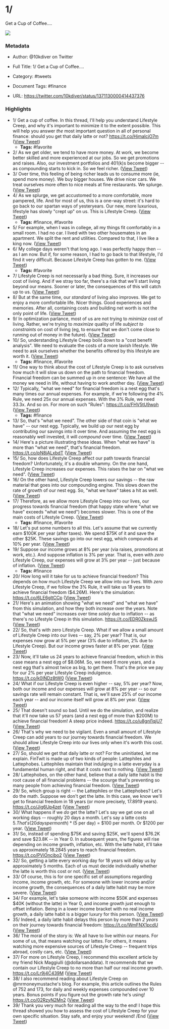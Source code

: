 # 1/
Get a Cup of Coffee....

![](https://pbs.twimg.com/profile_images/1248079061043183616/RUaZCHOi.jpg)

### Metadata

- Author: @10kdiver on Twitter
- Full Title: 1/
Get a Cup of Coffee....
- Category: #tweets

- Document Tags: #finance  
- URL: https://twitter.com/10kdiver/status/1371130000414437376

### Highlights

- 1/
  Get a cup of coffee.
  In this thread, I'll help you understand Lifestyle Creep, and why it's important to minimize it to the extent possible.
  This will help you answer *the* most important question in all of personal finance: should you get that daily latte or not? https://t.co/HjmaIcjO7m ([View Tweet](https://twitter.com/10kdiver/status/1371130000414437376))
    - **Tags:** #favorite
- 2/
  As we get older, we tend to have more money.
  At work, we become better skilled and more experienced at our jobs. So we get promotions and raises.
  Also, our investment portfolios and 401(k)s become bigger -- as compounding starts to kick in.
  So we feel richer. ([View Tweet](https://twitter.com/10kdiver/status/1371130002477961218))
- 3/
  Over time, this feeling of being richer leads us to consume more (ie, spend more money).
  We buy bigger houses. We drive nicer cars. We treat ourselves more often to nice meals at fine restaurants.
  We splurge. ([View Tweet](https://twitter.com/10kdiver/status/1371130003937665024))
- 4/
  As we splurge, we get accustomed to a more comfortable, more pampered, life.
  And for most of us, this is a one-way street: it's hard to go back to our spartan ways of yesteryears.
  Our new, more luxurious, lifestyle has slowly "crept up" on us.
  This is Lifestyle Creep. ([View Tweet](https://twitter.com/10kdiver/status/1371130005678288897))
    - **Tags:** #finance, #favorite
- 5/
  For example, when I was in college, all my things fit comfortably in a small room. I had no car. I lived with two other housemates in an apartment. We split the rent and utilities.
  Compared to that, I live like a king now. ([View Tweet](https://twitter.com/10kdiver/status/1371130007100092417))
- 6/
  My college days weren't that long ago.
  I was perfectly happy then -- as I am now.
  But if, for some reason, I had to go back to that lifestyle, I'd find it very difficult.
  Because Lifestyle Creep has gotten to me. ([View Tweet](https://twitter.com/10kdiver/status/1371130008375160835))
    - **Tags:** #favorite
- 7/
  Lifestyle Creep is not necessarily a bad thing.
  Sure, it increases our cost of living.
  And if we stray too far, there's a risk that we'll start living beyond our means. Sooner or later, the consequences of this will catch up to us. ([View Tweet](https://twitter.com/10kdiver/status/1371130009662812168))
- 8/
  But at the same time, our *standard* of living also improves.
  We get to enjoy a more comfortable life. Nicer things. Good experiences and memories.
  After all, containing costs and building net worth is not the only point of life. ([View Tweet](https://twitter.com/10kdiver/status/1371130011055312903))
- 9/
  In optimization parlance, most of us are not trying to *minimize* cost of living.
  Rather, we're trying to *maximize* quality of life *subject to constraints* on cost of living (eg, to ensure that we don't come close to running out of money in the future). ([View Tweet](https://twitter.com/10kdiver/status/1371130012376592385))
- 10/
  So, understanding Lifestyle Creep boils down to a "cost benefit analysis".
  We need to evaluate the costs of a more lavish lifestyle.
  We need to ask ourselves whether the benefits offered by this lifestyle are worth it. ([View Tweet](https://twitter.com/10kdiver/status/1371130013743935490))
    - **Tags:** #finance, #favorite
- 11/
  One way to think about the cost of Lifestyle Creep is to ask ourselves how much it will slow us down on the path to financial freedom.
  Financial freedom can be summed up in one sentence:
  We have all the money we need in life, without having to work another day. ([View Tweet](https://twitter.com/10kdiver/status/1371130015010619394))
- 12/
  Typically, "what we need" for financial freedom is a nest egg that's many times our annual expenses.
  For example, if we're following the 4% Rule, we need 25x our annual expenses.
  With the 3% Rule, we need 33.3x. And so on.
  For more on such "Rules": https://t.co/FHV5tU9wph ([View Tweet](https://twitter.com/10kdiver/status/1371130016348573698))
    - **Tags:** #finance
- 13/
  So, that's "what we need".
  The other side of that coin is "what we have" -- our nest egg.
  Typically, we build up our nest egg by contributing our savings into it over time.
  And assuming the nest egg is reasonably well invested, it will *compound* over time. ([View Tweet](https://twitter.com/10kdiver/status/1371130017900466178))
- 14/
  Here's a picture illustrating these ideas.
  When "what we have" is more than "what we need", that's financial freedom. https://t.co/pN8jALxbdT ([View Tweet](https://twitter.com/10kdiver/status/1371130021956395010))
- 15/
  So, how does Lifestyle Creep affect our path towards financial freedom?
  Unfortunately, it's a double whammy.
  On the one hand, Lifestyle Creep increases our expenses. This raises the bar on "what we need". ([View Tweet](https://twitter.com/10kdiver/status/1371130024162553857))
- 16/
  On the other hand, Lifestyle Creep lowers our savings -- the raw material that goes into our compounding engine. 
  This slows down the rate of growth of our nest egg.
  So, "what we have" takes a hit as well. ([View Tweet](https://twitter.com/10kdiver/status/1371130025479565318))
- 17/
  Therefore, as we allow more Lifestyle Creep into our lives, our progress towards financial freedom (that happy state where "what we have" exceeds "what we need") becomes slower.
  This is one of the main costs of Lifestyle Creep. ([View Tweet](https://twitter.com/10kdiver/status/1371130026784026627))
    - **Tags:** #finance, #favorite
- 18/
  Let's put some numbers to all this.
  Let's assume that we currently earn $100K per year (after taxes).
  We spend $75K of it and save the other $25K.
  These savings go into our nest egg, which compounds at 10% per year. ([View Tweet](https://twitter.com/10kdiver/status/1371130028113551361))
- 19/
  Suppose our income grows at 8% per year (via raises, promotions at work, etc.).
  And suppose inflation is 3% per year.
  That is, even with *zero* Lifestyle Creep, our expenses will grow at 3% per year -- just because of inflation. ([View Tweet](https://twitter.com/10kdiver/status/1371130029363453953))
    - **Tags:** #finance
- 20/
  How long will it take for us to achieve financial freedom?
  This depends on how much Lifestyle Creep we allow into our lives.
  With *zero* Lifestyle Creep, if we follow the 3% Rule, it will take us 18 years to achieve financial freedom ($4.26M).
  Here's the simulation: https://t.co/6LE6gltCCp ([View Tweet](https://twitter.com/10kdiver/status/1371130033448775680))
- 21/
  Here's an animation showing "what we need" and "what we have" from this simulation, and how they both increase over the years.
  Note that "what we need" increases over time *solely* due to inflation -- as there's no Lifestyle Creep in this simulation. https://t.co/EDR0ZkswJS ([View Tweet](https://twitter.com/10kdiver/status/1371130051278774276))
- 22/
  So, that's with zero Lifestyle Creep.
  What if we allow a small amount of Lifestyle Creep into our lives -- say, 2% per year?
  That is, our expenses now grow at 5% per year (3% due to inflation, 2% due to Lifestyle Creep).
  But our income grows faster at 8% per year. ([View Tweet](https://twitter.com/10kdiver/status/1371130053229039619))
- 23/
  Now, it'll take us 24 years to achieve financial freedom, which in this case means a nest egg of $8.06M.
  So, we need 6 more years, and a nest egg that's almost twice as big, to get there.
  That's the price we pay for our 2% per year Lifestyle Creep indulgence. https://t.co/k0INDz8tW0 ([View Tweet](https://twitter.com/10kdiver/status/1371130069855346688))
- 24/
  What if our Lifestyle Creep is even higher -- say, 5% per year?
  Now, both our income and our expenses will grow at 8% per year -- so our savings rate will remain constant.
  That is, we'll save 25% of our income each year -- and our income itself will grow at 8% per year. ([View Tweet](https://twitter.com/10kdiver/status/1371130071721807876))
- 25/
  That doesn't sound so bad.
  Until we do the simulation, and realize that it'll now take us 57 years (and a nest egg of more than $200M) to achieve financial freedom!
  A steep price indeed. https://t.co/u8gnl1qjU7 ([View Tweet](https://twitter.com/10kdiver/status/1371130088297693184))
- 26/
  That's why we need to be vigilant.
  Even a small amount of Lifestyle Creep can add years to our journey towards financial freedom.
  We should allow Lifestyle Creep into our lives only when it's worth this cost. ([View Tweet](https://twitter.com/10kdiver/status/1371131324975620102))
- 27/
  So, should we get that daily latte or not?
  For the uninitiated, let me explain.
  FinTwit is made up of two kinds of people: Lattephiles and Lattephobes.
  Lattephiles maintain that indulging in a latte everyday is a fundamental human right, and that it costs next to nothing. ([View Tweet](https://twitter.com/10kdiver/status/1371131326418493442))
- 28/
  Lattephobes, on the other hand, believe that a daily latte habit is the root cause of all financial problems -- the scourge that's preventing so many people from achieving financial freedom. ([View Tweet](https://twitter.com/10kdiver/status/1371131327735422987))
- 29/
  So, which group is right -- the Lattephiles or the Lattephobes?
  Let's do the math.
  Suppose we don't get the latte.
  In this case, we know we'll get to financial freedom in 18 years (or more precisely, 17.8919 years). https://t.co/Jig6Up4zet ([View Tweet](https://twitter.com/10kdiver/status/1371131332454064128))
- 30/
  What happens if we *do* get the latte?
  Let's say we get one on all working days -- roughly 20 days a month.
  Let's say a latte costs $5.
  That's (20 days per month) * ($5 per day) = $100 per month. Or $1200 per year. ([View Tweet](https://twitter.com/10kdiver/status/1371131334630936577))
- 31/
  So, instead of spending $75K and saving $25K, we'll spend $76.2K and save $23.8K -- in Year 0.
  In subsequent years, the figures will rise depending on income growth, inflation, etc.
  With the latte habit, it'll take us approximately 18.2845 years to reach financial freedom. https://t.co/PViOncibo2 ([View Tweet](https://twitter.com/10kdiver/status/1371131339227897857))
- 32/
  So, getting a latte every working day for 18 years will delay us by approximately 5 months.
  Each of us must decide individually whether the latte is worth this cost or not. ([View Tweet](https://twitter.com/10kdiver/status/1371131341438283777))
- 33/
  Of course, this is for one specific set of assumptions regarding income, income growth, etc.
  For someone with lower income and/or income growth, the consequences of a daily latte habit may be more severe. ([View Tweet](https://twitter.com/10kdiver/status/1371131342746918913))
- 34/
  For example, let's take someone with income $50K and expenses $40K (without the latte) in Year 0, and income growth just enough to offset inflation.
  Being in a lower income bracket with no real income growth, a daily latte habit is a bigger luxury for this person. ([View Tweet](https://twitter.com/10kdiver/status/1371131344030371840))
- 35/
  Indeed, a daily latte habit delays this person by more than *2 years* on their journey towards financial freedom: https://t.co/WmFNX1pcdU ([View Tweet](https://twitter.com/10kdiver/status/1371131348673425411))
- 36/
  The moral of the story is:
  We all have to live within our means.
  For some of us, that means watching our lattes.
  For others, it means watching more expensive sources of Lifestyle Creep -- frequent trips abroad, costly cars, etc. ([View Tweet](https://twitter.com/10kdiver/status/1371131350854430721))
- 37/
  For more on Lifestyle Creep, I recommend this excellent article by my friend Nick Maggiulli (@dollarsanddata).
  It recommends that we contain our Lifestyle Creep to no more than half our real income growth.
  https://t.co/Lr9j4C439M ([View Tweet](https://twitter.com/10kdiver/status/1371131352116994060))
- 38/
  I also recommend reading about Lifestyle Creep on @mrmoneymustache's blog.
  For example, this article outlines the Rules of 752 and 173, for daily and weekly expenses compounded over 10 years. Bonus points if you figure out the growth rate he's using! https://t.co/02RzyN2Mn2 ([View Tweet](https://twitter.com/10kdiver/status/1371131353513660418))
- 39/
  Thank you very much for reading all the way to the end!
  I hope this thread showed you how to assess the cost of Lifestyle Creep for your own specific situation.
  Stay safe, and enjoy your weekend!
  /End ([View Tweet](https://twitter.com/10kdiver/status/1371131355015213056))

